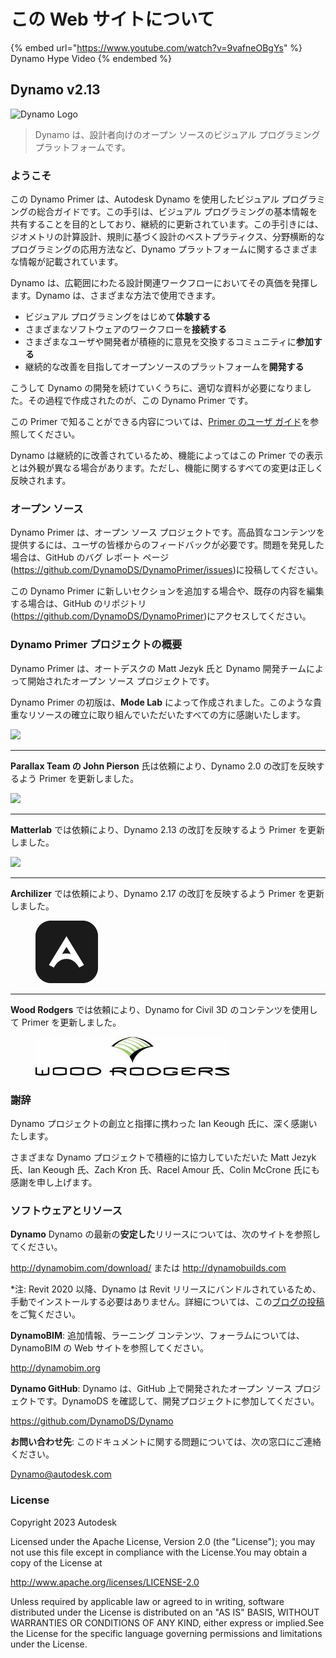 # この Web サイトについて

{% embed url="https://www.youtube.com/watch?v=9vafneOBgYs" %} Dynamo Hype Video {% endembed %}

## Dynamo v2.13

![Dynamo Logo](images/dynamo\_logo\_dark-trim.jpg)

> Dynamo は、設計者向けのオープン ソースのビジュアル プログラミング プラットフォームです。

### ようこそ

この Dynamo Primer は、Autodesk Dynamo を使用したビジュアル プログラミングの総合ガイドです。この手引は、ビジュアル プログラミングの基本情報を共有することを目的としており、継続的に更新されています。この手引きには、ジオメトリの計算設計、規則に基づく設計のベストプラティクス、分野横断的なプログラミングの応用方法など、Dynamo プラットフォームに関するさまざまな情報が記載されています。

Dynamo は、広範囲にわたる設計関連ワークフローにおいてその真価を発揮します。Dynamo は、さまざまな方法で使用できます。

* ビジュアル プログラミングをはじめて**体験する**
* さまざまなソフトウェアのワークフローを**接続する**
* さまざまなユーザや開発者が積極的に意見を交換するコミュニティに**参加する**
* 継続的な改善を目指してオープンソースのプラットフォームを**開発する**

こうして Dynamo の開発を続けていくうちに、適切な資料が必要になりました。その過程で作成されたのが、この Dynamo Primer です。

この Primer で知ることができる内容については、[Primer のユーザ ガイド](1\_introduction/2-primer-user-guide-dynamo-community-and-platform.md)を参照してください。

Dynamo は継続的に改善されているため、機能によってはこの Primer での表示とは外観が異なる場合があります。ただし、機能に関するすべての変更は正しく反映されます。

### オープン ソース

Dynamo Primer は、オープン ソース プロジェクトです。高品質なコンテンツを提供するには、ユーザの皆様からのフィードバックが必要です。問題を発見した場合は、GitHub のバグ レポート ページ(https://github.com/DynamoDS/DynamoPrimer/issues)に投稿してください。

この Dynamo Primer に新しいセクションを追加する場合や、既存の内容を編集する場合は、GitHub のリポジトリ(https://github.com/DynamoDS/DynamoPrimer)にアクセスしてください。

### Dynamo Primer プロジェクトの概要

Dynamo Primer は、オートデスクの Matt Jezyk 氏と Dynamo 開発チームによって開始されたオープン ソース プロジェクトです。

Dynamo Primer の初版は、**Mode Lab** によって作成されました。このような貴重なリソースの確立に取り組んでいただいたすべての方に感謝いたします。

![](images/MODELAB\_Logo.png)

***

**Parallax Team の John Pierson** 氏は依頼により、Dynamo 2.0 の改訂を反映するよう Primer を更新しました。

![](images/PRLX\_Logo.jpg)

***

**Matterlab** では依頼により、Dynamo 2.13 の改訂を反映するよう Primer を更新しました。

![](images/matterlab\_final-07.jpg)

***

**Archilizer** では依頼により、Dynamo 2.17 の改訂を反映するよう Primer を更新しました。

<figure><img src=".gitbook/assets/Archilizer_2020.png" alt="" width="100"><figcaption></figcaption></figure>

***

**Wood Rodgers** では依頼により、Dynamo for Civil 3D のコンテンツを使用して Primer を更新しました。

<figure><img src=".gitbook/assets/WR_Logo_NoTagLine_Color (1).jpg" alt=""><figcaption></figcaption></figure>

### 謝辞

Dynamo プロジェクトの創立と指揮に携わった Ian Keough 氏に、深く感謝いたします。

さまざまな Dynamo プロジェクトで積極的に協力していただいた Matt Jezyk 氏、Ian Keough 氏、Zach Kron 氏、Racel Amour 氏、Colin McCrone 氏にも感謝を申し上げます。

### ソフトウェアとリソース

**Dynamo** Dynamo の最新の**安定した**リリースについては、次のサイトを参照してください。

http://dynamobim.com/download/ または http://dynamobuilds.com

*注: Revit 2020 以降、Dynamo は Revit リリースにバンドルされているため、手動でインストールする必要はありません。詳細については、この[ブログの投稿](https://dynamobim.org/dynamo-core-2-1-release/)をご覧ください。

**DynamoBIM**: 追加情報、ラーニング コンテンツ、フォーラムについては、DynamoBIM の Web サイトを参照してください。

http://dynamobim.org

**Dynamo GitHub**: Dynamo は、GitHub 上で開発されたオープン ソース プロジェクトです。DynamoDS を確認して、開発プロジェクトに参加してください。

https://github.com/DynamoDS/Dynamo

**お問い合わせ先**: このドキュメントに関する問題については、次の窓口にご連絡ください。

Dynamo@autodesk.com

### License

Copyright 2023 Autodesk

Licensed under the Apache License, Version 2.0 (the "License"); you may not use this file except in compliance with the License.You may obtain a copy of the License at

http://www.apache.org/licenses/LICENSE-2.0

Unless required by applicable law or agreed to in writing, software distributed under the License is distributed on an "AS IS" BASIS, WITHOUT WARRANTIES OR CONDITIONS OF ANY KIND, either express or implied.See the License for the specific language governing permissions and limitations under the License.
